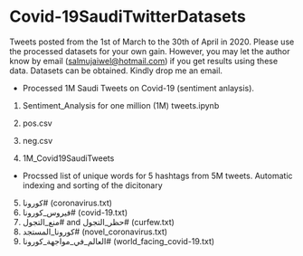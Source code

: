 # Covid-19SaudiTwitterDatasets

Tweets posted from the 1st of March to the 30th of April in 2020. Please use the processed datasets for your own gain. However, you may let the author know by email (salmujaiwel@hotmail.com) if you get results using these data. Datasets can be obtained. Kindly drop me an email. 

 - Processed 1M Saudi Tweets on Covid-19 (sentiment anlaysis).

1)	Sentiment_Analysis for one million (1M) tweets.ipynb
2)	pos.csv
3)	neg.csv 

4)	1M_Covid19SaudiTweets

- Procssed list of unique words for 5 hashtags from 5M tweets. Automatic indexing and sorting of the dicitonary

5)	كورونا# (coronavirus.txt)
6)	فيروس_كورونا# (covid-19.txt)
7)	منع_التجول# and حظر_التجول# (curfew.txt)
8)	كورونا_المستجد# (novel_coronavirus.txt)
9)	العالم_في_مواجهة_كورونا# (world_facing_covid-19.txt)
